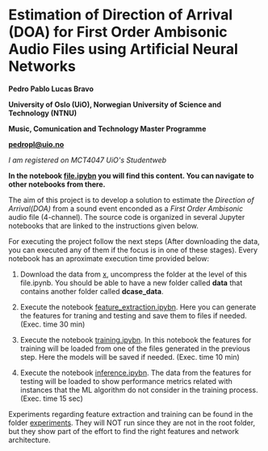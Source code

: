 # Estimation of Direction of Arrival (DOA) for First Order Ambisonic Audio Files using Artificial Neural Networks

**Pedro Pablo Lucas Bravo**

**University of Oslo (UiO), Norwegian University of Science and Technology (NTNU)**

**Music, Comunication and Technology Master Programme**

**pedropl@uio.no**

*I am registered on MCT4047 UiO's Studentweb*

**In the notebook [file.ipybn](file.ipynb) you will find this content. You can navigate to other notebooks from there.**

The aim of this project is to develop a solution to estimate the *Direction of Arrival(DOA)* from a sound event enconded as a *First Order Ambisonic* audio file (4-channel). The source code is organized in several Jupyter notebooks that are linked to the instructions given below.

For executing the project follow the next steps (After downloading the data, you can executed any of them if the focus is in one of these stages). Every notebook has an aproximate execution time provided below:

1. Download the data from [x](), uncompress the folder at the level of this file.ipynb. You should be able to have a new folder called **data** that contains another folder called **dcase_data**.

2. Execute the notebook [feature_extraction.ipybn](feature_extraction.ipynb). Here you can generate the features for traning and testing and save them to files if needed. (Exec. time 30 min)

3. Execute the notebook [training.ipybn](training.ipynb). In this notebook the features for training will be loaded from one of the files generated in the previous step. Here the models will be saved if needed. (Exec. time 10 min)

4. Execute the notebook [inference.ipybn](inference.ipynb). The data from the features for testing will be loaded to show performance metrics related with instances that the ML algorithm do not consider in the training process. (Exec. time 15 sec)

Experiments regarding feature extraction and training can be found in the folder [experiments](./experiments). They will NOT run since they are not in the root folder, but they show part of the effort to find the right features and network architecture.